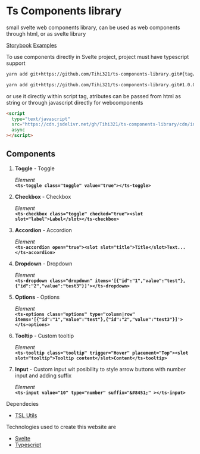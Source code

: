 # Ts Components library

small svelte web components library, can be used as web components through html, or as svelte library

[Storybook](https://tihi321.github.io/ts-components-library/)
[Examples](https://github.com/Tihi321/ts-components-library/blob/main/index.html)

To use components directly in Svelte project, project must have typescript support

```bash
yarn add git+https://github.com/Tihi321/ts-components-library.git#{tag/version}
```

```bash
yarn add git+https://github.com/Tihi321/ts-components-library.git#1.0.0
```

or use it directly within script tag, atributes can be passed from html as string or through javascript directly for webcomponents

```html
<script
  type="text/javascript"
  src="https://cdn.jsdelivr.net/gh/Tihi321/ts-components-library/cdn/index.js"
  async
></script>
```

## Components

1.  **Toggle** - Toggle

    _Element_<br/>
    **`<ts-toggle class="toggle" value="true"></ts-toggle>`**

2.  **Checkbox** - Checkbox

    _Element_<br/>
    **`<ts-checkbox class="toggle" checked="true"><slot slot="label">Label</slot></ts-checkbox>`**

3.  **Accordion** - Accordion

    _Element_<br/>
    **`<ts-accordion open="true"><slot slot="title">Title</slot>Text...</ts-accordion>`**

4.  **Dropdown** - Dropdown

    _Element_<br/>
    **`<ts-dropdown class="dropdown" items='[{"id":"1","value":"test"},{"id":"2","value":"test3"}]'></ts-dropdown>`**

5.  **Options** - Options

    _Element_<br/>
    **`<ts-options class="options" type="column|row" items='[{"id":"1","value":"test"},{"id":"2","value":"test3"}]'></ts-options>`**

6.  **Tooltip** - Custom tooltip

    _Element_<br/>
    **`<ts-tooltip class="tooltip" trigger="Hover" placement="Top"><slot slot="tooltip">Tooltip content</slot>Content</ts-tooltip>`**

7.  **Input** - Custom input wit posibility to style arrow buttons with number input and adding suffix

    _Element_<br/>
    **`<ts-input value="10" type="number" suffix="&#8451;" ></ts-input>`**

Dependecies

- [TSL Utils](https://www.npmjs.com/package/tsl-utils)

Technologies used to create this website are

- [Svelte](https://svelte.dev/)
- [Typescript](https://www.typescriptlang.org/)
